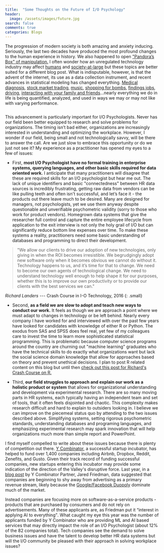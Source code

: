 ```yaml
---
title:  "Some Thoughts on the Future of I/O Psychology" 
header:
  image: /assets/images/future.jpg
search: false
comments: true
categories: Blogs
---
```


The progression of modern society is both amazing and anxiety inducing. Seriously, the last two decades have produced the most profound changes to the human experience in history. We also happened to open ["Pandora’s Box" of manipulation.][link3] I often wonder how an unregulated technology industry may affect [humans][link4] and [society-at-large][link12] but these topics are better suited for a different blog post. What is indisputable, however, is that the advent of the internet, its use as a data collection instrument, and recent advances in statistical modeling has changed everything. [Medical diagnosis][link8], [stock market trading][link7], [music][link5], [shopping for bombs][link10], [findings jobs][link11], [driving][link6], [interacting with your family and friends][link9]…nearly everything we do in life is being quantified, analyzed, and used in ways we may or may not like with varying performance. 

<img src="{{ site.url }}{{ site.baseurl }}/assets/images/datascience1.png" alt="">

This advancement is particularly important for I/O Psychologists. Never has our field been better equipped to research and solve problems for organizations. The timing isn’t bad either, organizations are increasingly interested in understanding and optimizing the workplace. However, I wonder if our field, being small and not technologically savvy, will be there to answer the call. Are we just slow to embrace this opportunity or do we just not see it? My experience as a practitioner has opened my eyes to a few of issues: 

- First, **most I/O Psychologist have no formal training in enterprise systems, querying languages, and other basic skills required for data oriented work.** I anticipate that many practitioners will disagree that these are required skills for an I/O psychologist but hear me out. The lack of unique identifiers and basic "connectedness" between HR data sources is incredibly frustrating, getting raw data from vendors can be like pulling teeth and often isn't successful, and let’s face it - the products out there leave much to be desired. Many are designed for managers, not psychologists, yet we use them anyway despite questionable and unverifiable psychometric validity (sorry to those who work for product vendors). Homegrown data systems that give the researcher full control and capture the entire employee lifecycle from application to the exit interview is not only the holy grail of I/O but can significantly reduce bottom line expenses over time. To make these systems a reality, practitioners need some basic understanding of databases and programming to direct their development.

>"We allow our clients to drive our adoption of new technologies, only giving in when the ROI becomes irresistible. We begrudgingly adopt new software only when it becomes obvious we cannot do without it. Technology happens to us, and it’s time for that to change. We need to become our own agents of technological change. We need to understand technology well enough to help shape it for our purposes, whether this is to improve our own productivity or to provide our clients with the best services we can." 

<cite>Richard Landers</cite> --- Crash Course in I-O Technology, 2016
{: .small}

- Second, **as a field we are slow to adopt and teach new ways to conduct our work.** 
It feels as though we are approach a point where we must adapt to changes in technology or be left behind. Nearly every company I have worked for and interviewed with over the past few years have looked for candidates with knowledge of either R or Python. The exodus from SAS and SPSS does feel real, yet few of my colleagues care to invest the time to learn more sophisticated statistical programming. This is problematic because computer science programs around the country are churning out "machine learning" graduates who have the technical skills to do exactly what organizations want but lack the social science domain knowledge that allow for approaches based on theory and prevent unethical decisions. I plan to post R related content on this blog but until then [check out this post for Richard's Crash Course on R.][link1]

- Third, **our field struggles to approach and explain our work as a holistic product or system** that allows for organizational understanding and development via experimental research. There are so many moving parts in HR systems, each typically having an independent team and set of tools, that it often feels disjointed and chaotic. This complexity makes research difficult and hard to explain to outsiders looking in. I believe we can improve on the piecemeal status quo by attending to the two issues described above. Simplifying systems, setting rigorous psychometric standards, understanding databases and programing languages, and emphasizing experimental research may spark innovation that will help organizations much more than simple report and PowerPoint.

I find myself compelled to write about these issues because there is plenty of competition out there. [Y Combinator][link13], a successful startup incubator, has helped to fund over 1,400 companies including Airbnb, Dropbox, Reddit, Zenefits, and Gusto. Given their track record of funding successful companies, new startups entering this incubator may provide some indication of the direction of the Valley's disruptive force. Last year, in a [blog post][link2] by Y Combinator Partner, Jared Friedman, data suggested that companies are beginning to shy away from advertising as a primary revenue stream, likely because the [Google/Facebook Duopoly][link14] dominate much of the market. 

Instead companies are focusing more on software-as-a-service products - products that are purchased by consumers and do not rely on advertisements. Many of these applicants are, as Friedman put it <q>interest in applying AI to everything</q>. What caught my eye this year was the number of applicants funded by Y Combinator who are providing ML and AI based services that may directly impact the role of an I/O Psychologist (about 12% of the 82 companies total). Tech companies see the demand to solve business issues and have the talent to develop better HR data systems but will the I/O community be pleased with their approach in solving workplace issues?



[link1]: http://www.siop.org/tip/july16/crash.aspx
[link2]: https://blog.ycombinator.com/the-startup-zeitgeist/
[link3]: http://www.timewellspent.io/problem/
[link4]: https://www.researchgate.net/publication/284002412_The_interplay_between_Facebook_use_social_comparison_envy_and_depression
[link5]: https://thebaffler.com/salvos/the-problem-with-muzak-pelly
[link6]: https://www.ucsusa.org/clean-vehicles/how-self-driving-cars-work#.WmUFv_jwY_U
[link7]: http://fortune.com/2016/01/28/college-kids-are-now-high-frequency-trading-from-dorm-rooms/
[link8]: https://www.apple.com/newsroom/2017/11/apple-heart-study-launches-to-identify-irregular-heart-rhythms/
[link9]: https://www.forbes.com/sites/ajagrawal/2016/04/20/what-do-social-media-algorithms-mean-for-you/#20011886a515
[link10]: http://www.slate.com/blogs/future_tense/2017/09/20/amazon_s_algorithm_is_suggesting_items_frequently_bought_together_that_can.html
[link11]: https://frrole.ai/deepsense
[link12]: https://www.theguardian.com/technology/2017/jun/19/social-media-proganda-manipulating-public-opinion-bots-accounts-facebook-twitter
[link13]: http://www.ycombinator.com/
[link14]: https://www.emarketer.com/Article/Google-Facebook-Tighten-Grip-on-US-Digital-Ad-Market/1016494





